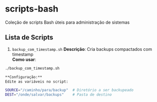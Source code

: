 # scripts-bash
Coleção de scripts Bash úteis para administração de sistemas

## Lista de Scripts

1. `backup_com_timestamp.sh`
**Descrição**: Cria backups compactados com timestamp  
**Como usar**:
```bash
./backup_com_timestamp.sh

**Configuração:**
Edite as variáveis no script:

SOURCE="/caminho/para/backup"  # Diretório a ser backupeado
DEST="/onde/salvar/backups"    # Pasta de destino

